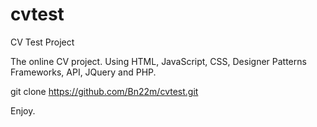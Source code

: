 # cvtest
CV Test Project

The online CV project.
Using HTML, JavaScript, CSS, Designer Patterns Frameworks, 
API, JQuery and PHP.

git clone https://github.com/Bn22m/cvtest.git

Enjoy.
 